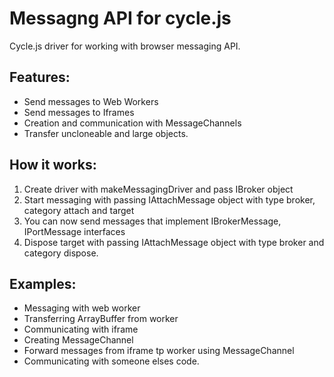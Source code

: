 # Messagng API for cycle.js
 Cycle.js driver for working with browser messaging API.
## Features:
 - Send messages to Web Workers
 - Send messages to Iframes
 - Creation and communication with MessageChannels
 - Transfer uncloneable and large objects.
## How it works:
 1. Create driver with makeMessagingDriver and pass IBroker object
 2. Start messaging with passing IAttachMessage object with type broker, category attach and target
 3. You can now send messages that implement IBrokerMessage, IPortMessage interfaces
 4. Dispose target with passing IAttachMessage object with type broker and category dispose.
## Examples:
 - Messaging with web worker
 - Transferring ArrayBuffer from worker
 - Communicating with iframe
 - Creating MessageChannel
 - Forward messages from iframe tp worker using MessageChannel
 - Communicating with someone elses code.